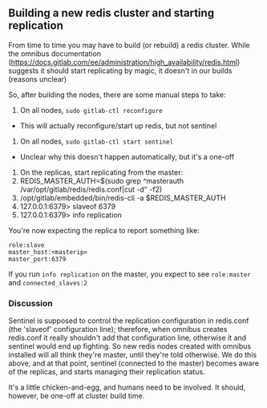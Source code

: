 ## Building a new redis cluster and starting replication 

From time to time you may have to build (or rebuild) a redis cluster.  While the omnibus documentation (https://docs.gitlab.com/ee/administration/high_availability/redis.html) suggests it should start replicating by magic, it doesn't in our builds (reasons unclear)

So, after building the nodes, there are some manual steps to take:

1. On all nodes, `sudo gitlab-ctl reconfigure`
  * This will actually reconfigure/start up redis, but not sentinel
1. On all nodes, `sudo gitlab-ctl start sentinel`
  * Unclear why this doesn't happen automatically, but it's a one-off
1. On the replicas, start replicating from the master:
  1. REDIS_MASTER_AUTH=$(sudo grep ^masterauth /var/opt/gitlab/redis/redis.conf|cut -d\" -f2)
  1. /opt/gitlab/embedded/bin/redis-cli -a $REDIS_MASTER_AUTH
  1. 127.0.0.1:6379> slaveof <master ip> 6379
  1. 127.0.0.1:6379> info replication

You're now expecting the replica to report something like:
```
role:slave
master_host:<masterip>
master_port:6379
```

If you run `info replication` on the master, you expect to see `role:master` and `connected_slaves:2`

### Discussion
Sentinel is supposed to control the replication configuration in redis.conf (the 'slaveof' configuration line); therefore, when omnibus creates redis.conf it really shouldn't add that configuration line, otherwise it and sentinel would end up fighting.  So new redis nodes created with omnibus installed will all think they're master, until they're told otherwise.  We do this above, and at that point, sentinel (connected to the master) becomes aware of the replicas, and starts managing their replication status.

It's a little chicken-and-egg, and humans need to be involved.  It should, however, be one-off at cluster build time.
